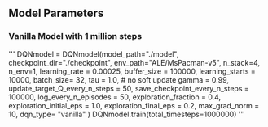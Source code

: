 ## Model Parameters

### Vanilla Model with 1 million steps

'''
DQNmodel = DQNmodel(model_path="./model",
                checkpoint_dir="./checkpoint",
                env_path="ALE/MsPacman-v5",
                n_stack=4,
                n_env=1,
                learning_rate = 0.00025,
                buffer_size = 100000,
                learning_starts = 10000,
                batch_size= 32,
                tau = 1.0, # no soft update
                gamma = 0.99,
                update_target_Q_every_n_steps = 50, 
                save_checkpoint_every_n_steps = 100000,
                log_every_n_episodes = 50,
                exploration_fraction = 0.4,
                exploration_initial_eps  = 1.0,
                exploration_final_eps  = 0.2,
                max_grad_norm = 10,
                dqn_type= "vanilla"
                )
DQNmodel.train(total_timesteps=1000000)
'''
